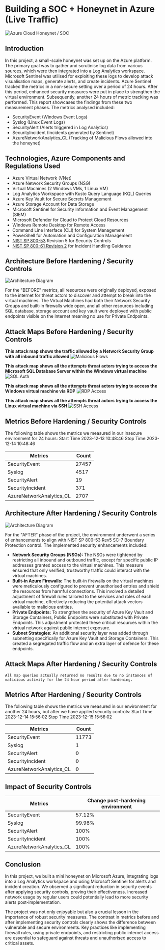 # Building a SOC + Honeynet in Azure (Live Traffic)
![Azure Cloud Honeynet / SOC](https://imgur.com/jCa5nD3.jpg)

## Introduction

In this project, a small-scale honeynet was set up on the Azure platform. The primary goal was to gather and scrutinise log data from various sources, which were then integrated into a Log Analytics workspace. Microsoft Sentinel was utilised for exploiting these logs to develop attack visualisation maps, generate alerts, and create incidents. Azure Sentinel tracked the metrics in a non-secure setting over a period of 24 hours. After this period, enhanced security measures were put in place to strengthen the virtual environment. Subsequently, another 24 hours of metric tracking was performed. This report showcases the findings from these two measurement phases. 
The metrics analysed included:
-	SecurityEvent (Windows Event Logs)
-	Syslog (Linux Event Logs)
-	SecurityAlert (Alerts triggered in Log Analytics)
-	SecurityIncident (Incidents generated by Sentinel)
-	AzureNetworkAnalytics_CL (Tracking of Malicious Flows allowed into the honeynet)

## Technologies, Azure Components and Regulations Used

-	Azure Virtual Network (VNet) 
-	Azure Network Security Groups (NSG)
-	Virtual Machines (2 Windows VMs, 1 Linux VM)
-	Log Analytics Workspace with Kusto Query Language (KQL) Queries
- Azure Key Vault for Secure Secrets Management
-	Azure Storage Account for Data Storage
-	Microsoft Sentinel for Security Information and Event Management (SIEM)
-	Microsoft Defender for Cloud to Protect Cloud Resources
-	Windows Remote Desktop for Remote Access
-	Command Line Interface (CLI) for System Management
-	PowerShell for Automation and Configuration Management
-	[NIST SP 800-53](https://csrc.nist.gov/pubs/sp/800/53/r5/upd1/final) Revision 5 for Security Controls
-	[NIST SP 800-61 Revision 2](https://www.nist.gov/privacy-framework/nist-sp-800-61) for Incident Handling Guidance


## Architecture Before Hardening / Security Controls
![Architecture Diagram](https://imgur.com/Av8g4Eo.jpg)

For the "BEFORE" metrics, all resources were originally deployed, exposed to the internet for threat actors to discover and attempt to break into the virtual machines. The Virtual Machines had both their Network Security Groups and built-in firewalls wide open, and all other resources including SQL database, storage account and key vault were deployed with public endpoints visible on the Internet meaning no use for Private Endpoints.

## Attack Maps Before Hardening / Security Controls
**This attack map shows the traffic allowed by a Network Security Group with all inbound traffic allowed** 
![Malicious Flows](https://imgur.com/bYsGlTH.jpg)

**This attack map shows all the attempts threat actors trying to access the Microsoft SQL Database Server within the Windows virtual machine**
![SQL Auth](https://imgur.com/36wG4GN.jpg)

**This attack map shows all the attempts threat actors trying to access the Windows virtual machine via RDP**
![RDP Access](https://imgur.com/fcbWMqL.jpg)

**This attack map shows all the attempts threat actors trying to access the Linux virtual machine via SSH**
![SSH Access](https://imgur.com/hU1F7xz.jpg)


## Metrics Before Hardening / Security Controls
The following table shows the metrics we measured in our insecure environment for 24 hours: 
Start Time 2023-12-13 10:48:46
Stop Time 2023-12-14 10:48:46

| Metrics                  | Count
| ------------------------ | -----
| SecurityEvent            | 27457
| Syslog                   | 4517
| SecurityAlert            | 19
| SecurityIncident         | 371
| AzureNetworkAnalytics_CL | 2707


## Architecture After Hardening / Security Controls
![Architecture Diagram](https://imgur.com/Gr7Ansz.jpg)

For the "AFTER" phase of the project, the environment underwent a series of enhancements to align with NIST SP 800-53 Rev5 SC-7 Boundary Protection control. The implemented security enhancements included:
-	**Network Security Groups (NSGs):** The NSGs were tightened by restricting all inbound and outbound traffic, except for specific public IP addresses granted access to the virtual machines. This measure ensured that only verified, trustworthy traffic could interact with the virtual machines.
-	**Built-in Azure Firewalls:** The built-in firewalls on the virtual machines were meticulously configured to prevent unauthorised entries and shield the resources from harmful connections. This involved a detailed adjustment of firewall rules tailored to the services and roles of each virtual machine, effectively reducing the potential attack vectors available to malicious entities.
-	**Private Endpoints:** To strengthen the security of Azure Key Vault and Storage Containers, Public Endpoints were substituted with Private Endpoints. This adjustment protected these critical resources within the virtual network against public internet exposure.
-	**Subnet Strategies:** An additional security layer was added through subnetting specifically for Azure Key Vault and Storage Containers. This created a segregated traffic flow and an extra layer of defence for these endpoints.


## Attack Maps After Hardening / Security Controls

```All map queries actually returned no results due to no instances of malicious activity for the 24 hour period after hardening.```

## Metrics After Hardening / Security Controls

The following table shows the metrics we measured in our environment for another 24 hours, but after we have applied security controls:
Start Time 2023-12-14 15:56:02
Stop Time	2023-12-15 15:56:02

| Metrics                  | Count
| ------------------------ | -----
| SecurityEvent            | 11773
| Syslog                   | 1
| SecurityAlert            | 0
| SecurityIncident         | 0
| AzureNetworkAnalytics_CL | 0


## Impact of Security Controls

| Metrics                  | Change post-hardening environment
| ------------------------ | -----
| SecurityEvent            |57.12%
| Syslog                   | 99.98%
| SecurityAlert            | 100%
| SecurityIncident         | 100%
| AzureNetworkAnalytics_CL | 100%


## Conclusion

In this project, we built a mini honeynet on Microsoft Azure, integrating logs into a Log Analytics workspace and using Microsoft Sentinel for alerts and incident creation. We observed a significant reduction in security events after applying security controls, proving their effectiveness. Increased network usage by regular users could potentially lead to more security alerts post-implementation.

The project was not only enjoyable but also a crucial lesson in the importance of robust security measures. The contrast in metrics before and after implementing security controls clearly shows the difference between vulnerable and secure environments. Key practices like implementing firewall rules, using private endpoints, and restricting public internet access are essential to safeguard against threats and unauthorised access to critical assets.
